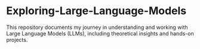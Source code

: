 # Exploring-Large-Language-Models
This repository documents my journey in understanding and working with Large Language Models (LLMs), including theoretical insights and hands-on projects.
